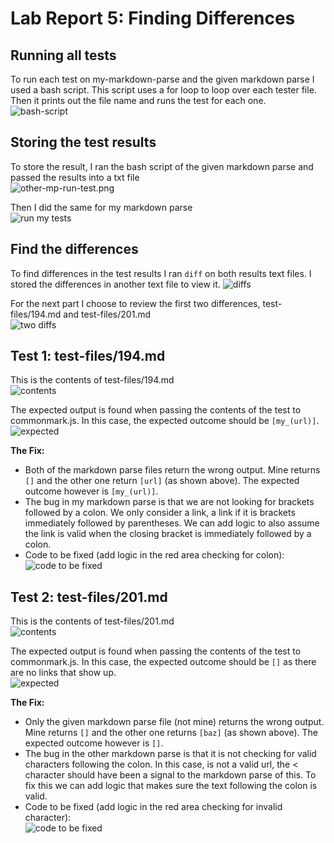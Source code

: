 # Lab Report 5: Finding Differences

## Running all tests
To run each test on my-markdown-parse and the given markdown parse I used a bash script. 
This script uses a for loop to loop over each tester file. Then it prints out the file name and runs the
test for each one.  
![bash-script](assets5/script-in-other-mp.png)

## Storing the test results
To store the result, I ran the bash script of the given markdown parse and 
passed the results into a txt file  
![other-mp-run-test.png](assets5/other-mp-run-tests.png)

Then I did the same for my markdown parse  
![run my tests](assets5/my-mp-run-tests.png)

## Find the differences
To find differences in the test results I ran `diff` on both results text files. 
I stored the differences in another text file to view it. 
![diffs](assets5/diff-on-txt-files.png)

For the next part I choose to review the first two differences, test-files/194.md and
test-files/201.md  
![two diffs](assets5/differences-two.png)

## Test 1: test-files/194.md
This is the contents of test-files/194.md  
![contents](assets5/194-test.png)

The expected output is found when passing the contents of the test to commonmark.js. In this
case, the expected outcome should be `[my_(url)]`.  
![expected](assets5/194-expected-output.png)

**The Fix:** 
- Both of the markdown parse files return the wrong output. Mine returns `[]` and the
other one return `[url]` (as shown above). The expected outcome however is `[my_(url)]`.
- The bug in my markdown parse is that we are not looking for brackets followed by a colon.
We only consider a link, a link if it is brackets immediately followed by parentheses. We can
add logic to also assume the link is valid when the closing bracket is immediately followed by
a colon. 
- Code to be fixed (add logic in the red area checking for colon):  
![code to be fixed](assets5/my-code.png)


## Test 2: test-files/201.md
This is the contents of test-files/201.md  
![contents](assets5/201-test.png)

The expected output is found when passing the contents of the test to commonmark.js. In this
case, the expected outcome should be `[]` as there are no links that show up.  
![expected](assets5/201-expected-output.png)

**The Fix:**
- Only the given markdown parse file (not mine) returns the wrong output. Mine returns `[]` and the
  other one returns `[baz]` (as shown above). The expected outcome however is `[]`.
- The bug in the other markdown parse is that it is not checking for valid characters following the
colon. In this case, <bar> is not a valid url, the < character should have been a signal to the 
markdown parse of this. To fix this we can add logic that makes sure the text following the 
colon is valid. 
- Code to be fixed (add logic in the red area checking for invalid character):  
  ![code to be fixed](assets5/other-code.png)








